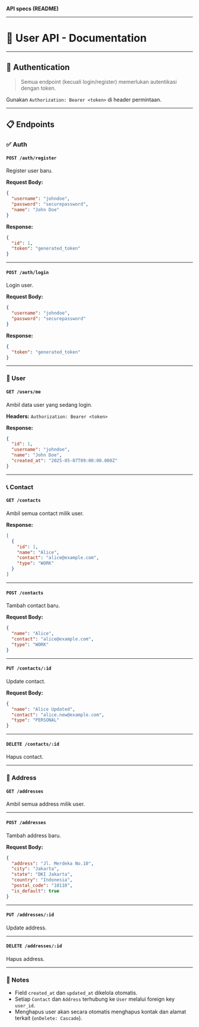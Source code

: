 **API specs (README)**

---

# 📘 User API - Documentation

---

## 🔐 Authentication

> Semua endpoint (kecuali login/register) memerlukan autentikasi dengan token.

Gunakan `Authorization: Bearer <token>` di header permintaan.

---

## 📋 Endpoints

### ✅ Auth

#### `POST /auth/register`

Register user baru.

**Request Body:**

```json
{
  "username": "johndoe",
  "password": "securepassword",
  "name": "John Doe"
}
```

**Response:**

```json
{
  "id": 1,
  "token": "generated_token"
}
```

---

#### `POST /auth/login`

Login user.

**Request Body:**

```json
{
  "username": "johndoe",
  "password": "securepassword"
}
```

**Response:**

```json
{
  "token": "generated_token"
}
```

---

### 👤 User

#### `GET /users/me`

Ambil data user yang sedang login.

**Headers:**
`Authorization: Bearer <token>`

**Response:**

```json
{
  "id": 1,
  "username": "johndoe",
  "name": "John Doe",
  "created_at": "2025-05-07T09:00:00.000Z"
}
```

---

### 📞 Contact

#### `GET /contacts`

Ambil semua contact milik user.

**Response:**

```json
[
  {
    "id": 1,
    "name": "Alice",
    "contact": "alice@example.com",
    "type": "WORK"
  }
]
```

---

#### `POST /contacts`

Tambah contact baru.

**Request Body:**

```json
{
  "name": "Alice",
  "contact": "alice@example.com",
  "type": "WORK"
}
```

---

#### `PUT /contacts/:id`

Update contact.

**Request Body:**

```json
{
  "name": "Alice Updated",
  "contact": "alice.new@example.com",
  "type": "PERSONAL"
}
```

---

#### `DELETE /contacts/:id`

Hapus contact.

---

### 📍 Address

#### `GET /addresses`

Ambil semua address milik user.

---

#### `POST /addresses`

Tambah address baru.

**Request Body:**

```json
{
  "address": "Jl. Merdeka No.10",
  "city": "Jakarta",
  "state": "DKI Jakarta",
  "country": "Indonesia",
  "postal_code": "10110",
  "is_default": true
}
```

---

#### `PUT /addresses/:id`

Update address.

---

#### `DELETE /addresses/:id`

Hapus address.

---

### 🔁 Notes

* Field `created_at` dan `updated_at` dikelola otomatis.
* Setiap `Contact` dan `Address` terhubung ke `User` melalui foreign key `user_id`.
* Menghapus user akan secara otomatis menghapus kontak dan alamat terkait (`onDelete: Cascade`).
